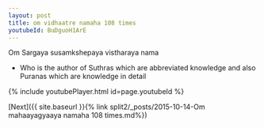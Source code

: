```yaml
---
layout: post
title: om vidhaatre namaha 108 times
youtubeId: BuDguoH1ArE
---
```

 
 
Om Sargaya susamkshepaya vistharaya nama 
 
 -  Who is the author of Suthras which are abbreviated knowledge and also Puranas which are knowledge in detail 
 
  
 
  
 
 
 
 
 
 


{% include youtubePlayer.html id=page.youtubeId %}
 
[Next]({{ site.baseurl }}{% link  split2/_posts/2015-10-14-Om mahaayagyaaya namaha 108 times.md%})
 
